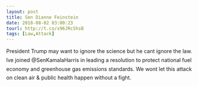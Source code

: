 ```yaml
---
layout: post
title: Sen Dianne Feinstein
date: 2018-08-02 03:00:23
tourl: http://t.co/x96JRcShsB
tags: [Law,Attack]
---
```

President Trump may want to ignore the science but he cant ignore the law. Ive joined @SenKamalaHarris in leading a resolution to protect national fuel economy and greenhouse gas emissions standards. We wont let this attack on clean air &amp; public health happen without a fight.